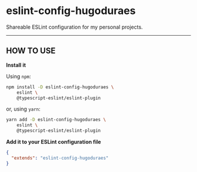 # eslint-config-hugoduraes

Shareable ESLint configuration for my personal projects.

---

## HOW TO USE

**Install it**

Using `npm`:

```sh
npm install -D eslint-config-hugoduraes \
    eslint \
    @typescript-eslint/eslint-plugin   
```

or, using `yarn`: 

```sh
yarn add -D eslint-config-hugoduraes \
    eslint \
    @typescript-eslint/eslint-plugin
```

**Add it to your ESLint configuration file**

```json
{
  "extends": "eslint-config-hugoduraes"
}
```
